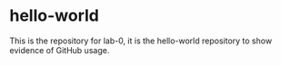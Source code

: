 # hello-world
This is the repository for lab-0, it is the hello-world repository to show evidence of GitHub usage.
